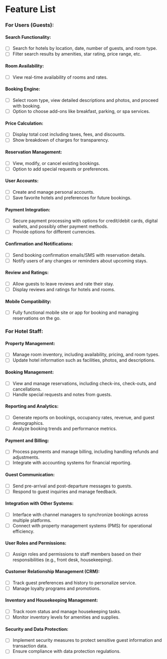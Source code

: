 # Feature List

### For Users (Guests):
#### Search Functionality:
- [ ] Search for hotels by location, date, number of guests, and room type.
- [ ] Filter search results by amenities, star rating, price range, etc.

#### Room Availability:
- [ ] View real-time availability of rooms and rates.

#### Booking Engine:
- [ ] Select room type, view detailed descriptions and photos, and proceed with booking.
- [ ] Option to choose add-ons like breakfast, parking, or spa services.

#### Price Calculation:
- [ ] Display total cost including taxes, fees, and discounts.
- [ ] Show breakdown of charges for transparency.

#### Reservation Management:
- [ ] View, modify, or cancel existing bookings.
- [ ] Option to add special requests or preferences.

#### User Accounts:
- [ ] Create and manage personal accounts.
- [ ] Save favorite hotels and preferences for future bookings.

#### Payment Integration:
- [ ] Secure payment processing with options for credit/debit cards, digital wallets, and possibly other payment methods.
- [ ] Provide options for different currencies.

#### Confirmation and Notifications:
- [ ] Send booking confirmation emails/SMS with reservation details.
- [ ] Notify users of any changes or reminders about upcoming stays.

#### Review and Ratings:
- [ ] Allow guests to leave reviews and rate their stay.
- [ ] Display reviews and ratings for hotels and rooms.

#### Mobile Compatibility:
- [ ] Fully functional mobile site or app for booking and managing reservations on the go.

### For Hotel Staff:
#### Property Management:
- [ ] Manage room inventory, including availability, pricing, and room types.
- [ ] Update hotel information such as facilities, photos, and descriptions.

#### Booking Management:
- [ ] View and manage reservations, including check-ins, check-outs, and cancellations.
- [ ] Handle special requests and notes from guests.

#### Reporting and Analytics:
- [ ] Generate reports on bookings, occupancy rates, revenue, and guest demographics.
- [ ] Analyze booking trends and performance metrics.

#### Payment and Billing:
- [ ] Process payments and manage billing, including handling refunds and adjustments.
- [ ] Integrate with accounting systems for financial reporting.

#### Guest Communication:
- [ ] Send pre-arrival and post-departure messages to guests.
- [ ] Respond to guest inquiries and manage feedback.

#### Integration with Other Systems:
- [ ] Interface with channel managers to synchronize bookings across multiple platforms.
- [ ] Connect with property management systems (PMS) for operational efficiency.

#### User Roles and Permissions:
- [ ] Assign roles and permissions to staff members based on their responsibilities (e.g., front desk, housekeeping).

#### Customer Relationship Management (CRM):
- [ ] Track guest preferences and history to personalize service.
- [ ] Manage loyalty programs and promotions.

#### Inventory and Housekeeping Management:
- [ ] Track room status and manage housekeeping tasks.
- [ ] Monitor inventory levels for amenities and supplies.

#### Security and Data Protection:
- [ ] Implement security measures to protect sensitive guest information and transaction data.
- [ ] Ensure compliance with data protection regulations.